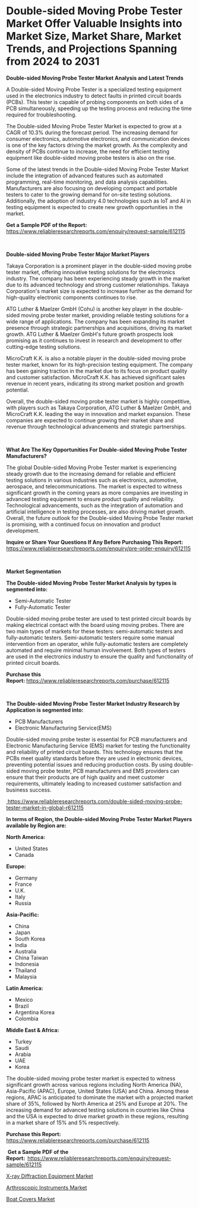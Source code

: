 <p><h1>Double-sided Moving Probe Tester Market Offer Valuable Insights into Market Size, Market Share, Market Trends, and Projections Spanning from 2024 to 2031</h1></p><p><strong>Double-sided Moving Probe Tester Market Analysis and Latest Trends</strong></p>
<p><p>A Double-sided Moving Probe Tester is a specialized testing equipment used in the electronics industry to detect faults in printed circuit boards (PCBs). This tester is capable of probing components on both sides of a PCB simultaneously, speeding up the testing process and reducing the time required for troubleshooting.</p><p>The Double-sided Moving Probe Tester Market is expected to grow at a CAGR of 10.3% during the forecast period. The increasing demand for consumer electronics, automotive electronics, and communication devices is one of the key factors driving the market growth. As the complexity and density of PCBs continue to increase, the need for efficient testing equipment like double-sided moving probe testers is also on the rise.</p><p>Some of the latest trends in the Double-sided Moving Probe Tester Market include the integration of advanced features such as automated programming, real-time monitoring, and data analysis capabilities. Manufacturers are also focusing on developing compact and portable testers to cater to the growing demand for on-site testing solutions. Additionally, the adoption of industry 4.0 technologies such as IoT and AI in testing equipment is expected to create new growth opportunities in the market.</p></p>
<p><strong>Get a Sample PDF of the Report:&nbsp;</strong> <a href="https://www.reliableresearchreports.com/enquiry/request-sample/612115">https://www.reliableresearchreports.com/enquiry/request-sample/612115</a></p>
<p>&nbsp;</p>
<p><strong>Double-sided Moving Probe Tester Major Market Players</strong></p>
<p><p>Takaya Corporation is a prominent player in the double-sided moving probe tester market, offering innovative testing solutions for the electronics industry. The company has been experiencing steady growth in the market due to its advanced technology and strong customer relationships. Takaya Corporation's market size is expected to increase further as the demand for high-quality electronic components continues to rise.</p><p>ATG Luther & Maelzer GmbH (Cohu) is another key player in the double-sided moving probe tester market, providing reliable testing solutions for a wide range of applications. The company has been expanding its market presence through strategic partnerships and acquisitions, driving its market growth. ATG Luther & Maelzer GmbH's future growth prospects look promising as it continues to invest in research and development to offer cutting-edge testing solutions.</p><p>MicroCraft K.K. is also a notable player in the double-sided moving probe tester market, known for its high-precision testing equipment. The company has been gaining traction in the market due to its focus on product quality and customer satisfaction. MicroCraft K.K. has achieved significant sales revenue in recent years, indicating its strong market position and growth potential.</p><p>Overall, the double-sided moving probe tester market is highly competitive, with players such as Takaya Corporation, ATG Luther & Maelzer GmbH, and MicroCraft K.K. leading the way in innovation and market expansion. These companies are expected to continue growing their market share and revenue through technological advancements and strategic partnerships.</p></p>
<p>&nbsp;</p>
<p><strong>What Are The Key Opportunities For Double-sided Moving Probe Tester Manufacturers?</strong></p>
<p><p>The global Double-sided Moving Probe Tester market is experiencing steady growth due to the increasing demand for reliable and efficient testing solutions in various industries such as electronics, automotive, aerospace, and telecommunications. The market is expected to witness significant growth in the coming years as more companies are investing in advanced testing equipment to ensure product quality and reliability. Technological advancements, such as the integration of automation and artificial intelligence in testing processes, are also driving market growth. Overall, the future outlook for the Double-sided Moving Probe Tester market is promising, with a continued focus on innovation and product development.</p></p>
<p><strong>Inquire or Share Your Questions If Any Before Purchasing This Report:</strong> <a href="https://www.reliableresearchreports.com/enquiry/pre-order-enquiry/612115">https://www.reliableresearchreports.com/enquiry/pre-order-enquiry/612115</a></p>
<p>&nbsp;</p>
<p><strong>Market Segmentation</strong></p>
<p><strong>The Double-sided Moving Probe Tester Market Analysis by types is segmented into:</strong></p>
<p><ul><li>Semi-Automatic Tester</li><li>Fully-Automatic Tester</li></ul></p>
<p><p>Double-sided moving probe tester are used to test printed circuit boards by making electrical contact with the board using moving probes. There are two main types of markets for these testers: semi-automatic testers and fully-automatic testers. Semi-automatic testers require some manual intervention from an operator, while fully-automatic testers are completely automated and require minimal human involvement. Both types of testers are used in the electronics industry to ensure the quality and functionality of printed circuit boards.</p></p>
<p><strong>Purchase this Report:&nbsp;</strong><a href="https://www.reliableresearchreports.com/purchase/612115">https://www.reliableresearchreports.com/purchase/612115</a></p>
<p>&nbsp;</p>
<p><strong>The Double-sided Moving Probe Tester Market Industry Research by Application is segmented into:</strong></p>
<p><ul><li>PCB Manufacturers</li><li>Electronic Manufacturing Service(EMS)</li></ul></p>
<p><p>Double-sided moving probe tester is essential for PCB manufacturers and Electronic Manufacturing Service (EMS) market for testing the functionality and reliability of printed circuit boards. This technology ensures that the PCBs meet quality standards before they are used in electronic devices, preventing potential issues and reducing production costs. By using double-sided moving probe tester, PCB manufacturers and EMS providers can ensure that their products are of high quality and meet customer requirements, ultimately leading to increased customer satisfaction and business success.</p></p>
<p><a href="https://www.reliableresearchreports.com/double-sided-moving-probe-tester-market-in-global-r612115">&nbsp;https://www.reliableresearchreports.com/double-sided-moving-probe-tester-market-in-global-r612115</a></p>
<p><strong>In terms of Region, the Double-sided Moving Probe Tester Market Players available by Region are:</strong></p>
<p>
    <p> <strong> North America: </strong>
        <ul>
            <li>United States</li>
            <li>Canada</li>
        </ul>
        </p> 
    <p> <strong> Europe: </strong>
        <ul>
            <li>Germany</li>
            <li>France</li>
            <li>U.K.</li>
            <li>Italy</li>
            <li>Russia</li>
        </ul>
        </p> 
    <p> <strong> Asia-Pacific: </strong>
        <ul>
            <li>China</li>
            <li>Japan</li>
            <li>South Korea</li>
            <li>India</li>
            <li>Australia</li>
            <li>China Taiwan</li>
            <li>Indonesia</li>
            <li>Thailand</li>
            <li>Malaysia</li>
        </ul>
        </p> 
    <p> <strong> Latin America: </strong>
        <ul>
            <li>Mexico</li>
            <li>Brazil</li>
            <li>Argentina Korea</li>
            <li>Colombia</li>
        </ul>
        </p> 
    <p> <strong> Middle East & Africa: </strong>
        <ul>
            <li>Turkey</li>
            <li>Saudi</li>
            <li>Arabia</li>
            <li>UAE</li>
            <li>Korea</li>
        </ul>
    </p>
    </p>
<p><p>The double-sided moving probe tester market is expected to witness significant growth across various regions including North America (NA), Asia-Pacific (APAC), Europe, United States (USA) and China. Among these regions, APAC is anticipated to dominate the market with a projected market share of 35%, followed by North America at 25% and Europe at 20%. The increasing demand for advanced testing solutions in countries like China and the USA is expected to drive market growth in these regions, resulting in a market share of 15% and 5% respectively.</p></p>
<p><strong>Purchase this Report: </strong><a href="https://www.reliableresearchreports.com/purchase/612115">https://www.reliableresearchreports.com/purchase/612115</a></p>
<p>&nbsp;<strong>Get a Sample PDF of the Report:&nbsp;&nbsp;</strong><a href="https://www.reliableresearchreports.com/enquiry/request-sample/612115">https://www.reliableresearchreports.com/enquiry/request-sample/612115</a></p>
<p><strong></strong></p>
<p><p><a href="https://github.com/lukmanduiky01/Market-Research-Report-List-1/blob/main/x-ray-diffraction-equipment-market.md">X-ray Diffraction Equipment Market</a></p><p><a href="https://github.com/theanastasiyah/Market-Research-Report-List-1/blob/main/arthroscopic-instruments-market.md">Arthroscopic Instruments Market</a></p><p><a href="https://github.com/Gilanghao0/Market-Research-Report-List-1/blob/main/boat-covers-market.md">Boat Covers Market</a></p></p>